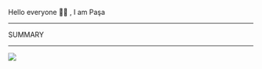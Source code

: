 Hello everyone 👋🏻 , I am Paşa

<hr width="500"/>

SUMMARY

<hr width="500"/>

<div display="flex";justifyContent="center">

![](https://github-readme-streak-stats.herokuapp.com/?user=pasaismihan&theme=dracula&hide_border=true)<br/>


</div>
